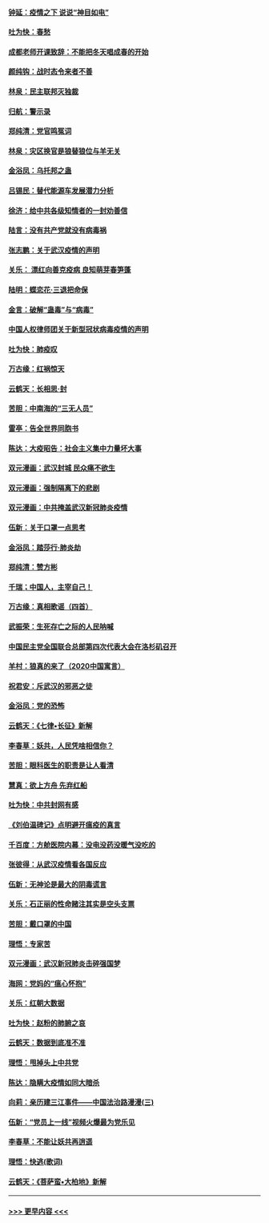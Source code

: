 #### [钟延：疫情之下 说说“神目如电”](../pages/nsc993/n11873121.md?t=02162044) 
#### [吐为快：春愁](../pages/nsc993/n11872801.md?t=02162044) 
#### [成都老师开课致辞：不能把冬天唱成春的开始](../pages/nsc993/n11872653.md?t=02162044) 
#### [颜纯钩：战时态令来者不善](../pages/nsc993/n11872011.md?t=02162044) 
#### [林泉：民主联邦灭独裁](../pages/nsc993/n11870998.md?t=02162044) 
#### [归航：警示录](../pages/nsc993/n11870963.md?t=02162044) 
#### [郑纯清：党官鸣冤词](../pages/nsc993/n11870938.md?t=02162044) 
#### [林泉：灾区换官是狼替狼位与羊无关](../pages/nsc993/n11870896.md?t=02162044) 
#### [金浴凤：乌托邦之蛊](../pages/nsc993/n11870879.md?t=02162044) 
#### [吕锡民：替代能源车发展潜力分析](../pages/nsc993/n11870656.md?t=02162044) 
#### [徐济：给中共各级知情者的一封劝善信](../pages/nsc993/n11868561.md?t=02162044) 
#### [陆言：没有共产党就没有病毒祸](../pages/nsc993/n11868232.md?t=02162044) 
#### [张志鹏：关于武汉疫情的声明](../pages/nsc993/n11867182.md?t=02162044) 
#### [关乐： 漂红向善克疫病 良知萌芽春笋蓬](../pages/nsc993/n11865710.md?t=02162044) 
#### [陆明：蝶恋花‧三退把命保](../pages/nsc993/n11865673.md?t=02162044) 
#### [金言：破解“蛊毒”与“病毒”](../pages/nsc993/n11864103.md?t=02162044) 
#### [中国人权律师团关于新型冠状病毒疫情的声明](../pages/nsc993/n11864249.md?t=02162044) 
#### [吐为快：肺疫叹](../pages/nsc993/n11864027.md?t=02162044) 
#### [万古缘：红祸惊天](../pages/nsc993/n11864079.md?t=02162044) 
#### [云鹤天：长相思‧封](../pages/nsc993/n11864006.md?t=02162044) 
#### [苦胆：中南海的“三无人员”](../pages/nsc993/n11862997.md?t=02162044) 
#### [雷亭：告全世界同胞书](../pages/nsc993/n11862572.md?t=02162044) 
#### [陈达：大疫昭告：社会主义集中力量坏大事](../pages/nsc993/n11859419.md?t=02162044) 
#### [双元漫画：武汉封城 民众痛不欲生](../pages/nsc993/n11859287.md?t=02162044) 
#### [双元漫画：强制隔离下的悲剧](../pages/nsc993/n11859244.md?t=02162044) 
#### [双元漫画：中共掩盖武汉新冠肺炎疫情](../pages/nsc993/n11858249.md?t=02162044) 
#### [伍新：关于口罩一点思考](../pages/nsc993/n11859195.md?t=02162044) 
#### [金浴凤：踏莎行‧肺炎劫](../pages/nsc993/n11858227.md?t=02162044) 
#### [郑纯清：赞方彬](../pages/nsc993/n11856803.md?t=02162044) 
#### [千瑞；中国人，主宰自己！](../pages/nsc993/n11856793.md?t=02162044) 
#### [万古缘：真相歌谣（四首）](../pages/nsc993/n11856263.md?t=02162044) 
#### [武振荣：生死存亡之际的人民呐喊](../pages/nsc993/n11856256.md?t=02162044) 
#### [中国民主党全国联合总部第四次代表大会在洛杉矶召开](../pages/nsc993/n11856344.md?t=02162044) 
#### [羊村：狼真的来了（2020中国寓言）](../pages/nsc993/n11856229.md?t=02162044) 
#### [祝君安：斥武汉的邪恶之徒](../pages/nsc993/n11855861.md?t=02162044) 
#### [金浴凤：党的恐怖](../pages/nsc993/n11855849.md?t=02162044) 
#### [云鹤天：《七律▪长征》新解](../pages/nsc993/n11855479.md?t=02162044) 
#### [李春草：妖共，人民凭啥相信你？](../pages/nsc993/n11855196.md?t=02162044) 
#### [苦胆：眼科医生的职责是让人看清](../pages/nsc993/n11853840.md?t=02162044) 
#### [慧真：欲上方舟 先弃红船](../pages/nsc993/n11853483.md?t=02162044) 
#### [吐为快：中共封网有感](../pages/nsc993/n11852575.md?t=02162044) 
#### [《刘伯温碑记》点明避开瘟疫的真言](../pages/nsc993/n11852128.md?t=02162044) 
#### [千百度：方舱医院内幕：没电没药没暖气没吃的](../pages/nsc993/n11850211.md?t=02162044) 
#### [张彼得：从武汉疫情看各国反应](../pages/nsc993/n11850102.md?t=02162044) 
#### [伍新：无神论是最大的阴毒谎言](../pages/nsc993/n11846129.md?t=02162044) 
#### [关乐：石正丽的性命赌注其实是空头支票](../pages/nsc993/n11846109.md?t=02162044) 
#### [苦胆：戴口罩的中国](../pages/nsc993/n11845576.md?t=02162044) 
#### [理悟：专家苦](../pages/nsc993/n11845564.md?t=02162044) 
#### [双元漫画：武汉新冠肺炎击碎强国梦](../pages/nsc993/n11843320.md?t=02162044) 
#### [海网：党妈的“瘟心怀抱”](../pages/nsc993/n11840740.md?t=02162044) 
#### [关乐：红朝大数据](../pages/nsc993/n11840675.md?t=02162044) 
#### [吐为快：赵粉的肺腑之哀](../pages/nsc993/n11840618.md?t=02162044) 
#### [云鹤天：数据到底准不准](../pages/nsc993/n11840325.md?t=02162044) 
#### [理悟：甩掉头上中共党](../pages/nsc993/n11838826.md?t=02162044) 
#### [陈达：隐瞒大疫情如同大暗杀](../pages/nsc993/n11838771.md?t=02162044) 
#### [向莉：亲历建三江事件——中国法治路漫漫(三)](../pages/nsc993/n11831825.md?t=02162044) 
#### [伍新：“党员上一线”视频火爆最为党乐见](../pages/nsc993/n11838200.md?t=02162044) 
#### [李春草：不能让妖共再逍遥](../pages/nsc993/n11838102.md?t=02162044) 
#### [理悟：快逃(歌词)](../pages/nsc993/n11838083.md?t=02162044) 
#### [云鹤天：《菩萨蛮▪大柏地》新解](../pages/nsc993/n11838059.md?t=02162044) 

----
#### [ >>> 更早内容 <<< ](../indexes/nsc993-earlier.md)
